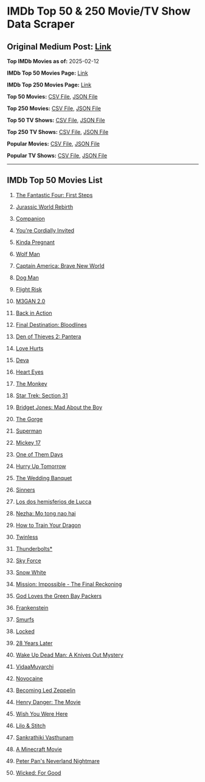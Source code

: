 # IMDb Top 50 & 250 Movie/TV Show Data Scraper

## Original Medium Post: [Link](https://medium.com/@nishantsahoo/which-movie-should-i-watch-5c83a3c0f5b1)

**Top IMDb Movies as of:** 2025-02-12

**IMDb Top 50 Movies Page:** [Link](https://www.imdb.com/search/title/?title_type=feature&release_date=2025-01-01,2025-12-31)

**IMDb Top 250 Movies Page:** [Link](https://www.imdb.com/chart/top/)

**Top 50 Movies:** [CSV File](/data/top50/movies.csv), [JSON File](/data/top50/movies.json)

**Top 250 Movies:** [CSV File](/data/top250/movies.csv), [JSON File](/data/top250/movies.json)

**Top 50 TV Shows:** [CSV File](/data/top50/shows.csv), [JSON File](/data/top50/shows.json)

**Top 250 TV Shows:** [CSV File](/data/top250/shows.csv), [JSON File](/data/top250/shows.json)

**Popular Movies:** [CSV File](/data/popular/movies.csv), [JSON File](/data/popular/movies.json)

**Popular TV Shows:** [CSV File](/data/popular/shows.csv), [JSON File](/data/popular/shows.json)

---

## IMDb Top 50 Movies List

1. [The Fantastic Four: First Steps](https://www.imdb.com/title/tt10676052/)

2. [Jurassic World Rebirth](https://www.imdb.com/title/tt31036941/)

3. [Companion](https://www.imdb.com/title/tt26584495/)

4. [You're Cordially Invited](https://www.imdb.com/title/tt21227864/)

5. [Kinda Pregnant](https://www.imdb.com/title/tt30253036/)

6. [Wolf Man](https://www.imdb.com/title/tt4216984/)

7. [Captain America: Brave New World](https://www.imdb.com/title/tt14513804/)

8. [Dog Man](https://www.imdb.com/title/tt10954718/)

9. [Flight Risk](https://www.imdb.com/title/tt10078772/)

10. [M3GAN 2.0](https://www.imdb.com/title/tt26342662/)

11. [Back in Action](https://www.imdb.com/title/tt21191806/)

12. [Final Destination: Bloodlines](https://www.imdb.com/title/tt9619824/)

13. [Den of Thieves 2: Pantera](https://www.imdb.com/title/tt8008948/)

14. [Love Hurts](https://www.imdb.com/title/tt30788842/)

15. [Deva](https://www.imdb.com/title/tt27852049/)

16. [Heart Eyes](https://www.imdb.com/title/tt32558992/)

17. [The Monkey](https://www.imdb.com/title/tt27714946/)

18. [Star Trek: Section 31](https://www.imdb.com/title/tt9603060/)

19. [Bridget Jones: Mad About the Boy](https://www.imdb.com/title/tt32063050/)

20. [The Gorge](https://www.imdb.com/title/tt13654226/)

21. [Superman](https://www.imdb.com/title/tt5950044/)

22. [Mickey 17](https://www.imdb.com/title/tt12299608/)

23. [One of Them Days](https://www.imdb.com/title/tt32221196/)

24. [Hurry Up Tomorrow](https://www.imdb.com/title/tt26927452/)

25. [The Wedding Banquet](https://www.imdb.com/title/tt32214413/)

26. [Sinners](https://www.imdb.com/title/tt31193180/)

27. [Los dos hemisferios de Lucca](https://www.imdb.com/title/tt28657879/)

28. [Nezha: Mo tong nao hai](https://www.imdb.com/title/tt34956443/)

29. [How to Train Your Dragon](https://www.imdb.com/title/tt26743210/)

30. [Twinless](https://www.imdb.com/title/tt31322753/)

31. [Thunderbolts\*](https://www.imdb.com/title/tt20969586/)

32. [Sky Force](https://www.imdb.com/title/tt27056066/)

33. [Snow White](https://www.imdb.com/title/tt6208148/)

34. [Mission: Impossible - The Final Reckoning](https://www.imdb.com/title/tt9603208/)

35. [God Loves the Green Bay Packers](https://www.imdb.com/title/tt15143042/)

36. [Frankenstein](https://www.imdb.com/title/tt1312221/)

37. [Smurfs](https://www.imdb.com/title/tt18069420/)

38. [Locked](https://www.imdb.com/title/tt26671996/)

39. [28 Years Later](https://www.imdb.com/title/tt10548174/)

40. [Wake Up Dead Man: A Knives Out Mystery](https://www.imdb.com/title/tt14364480/)

41. [VidaaMuyarchi](https://www.imdb.com/title/tt18926098/)

42. [Novocaine](https://www.imdb.com/title/tt29603959/)

43. [Becoming Led Zeppelin](https://www.imdb.com/title/tt10365912/)

44. [Henry Danger: The Movie](https://www.imdb.com/title/tt7787524/)

45. [Wish You Were Here](https://www.imdb.com/title/tt14893438/)

46. [Lilo & Stitch](https://www.imdb.com/title/tt11655566/)

47. [Sankrathiki Vasthunam](https://www.imdb.com/title/tt31226981/)

48. [A Minecraft Movie](https://www.imdb.com/title/tt3566834/)

49. [Peter Pan's Neverland Nightmare](https://www.imdb.com/title/tt21955520/)

50. [Wicked: For Good](https://www.imdb.com/title/tt19847976/)
